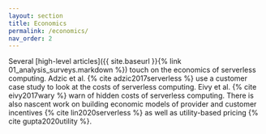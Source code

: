 ```yaml
---
layout: section
title: Economics
permalink: /economics/
nav_order: 2
---
```


Several [high-level articles]({{ site.baseurl }}{% link 01_analysis_surveys.markdown %}) touch on the economics of serverless computing.
Adzic et al. {% cite adzic2017serverless %} use a customer case study to look at the costs of serverless computing.
Eivy et al. {% cite eivy2017wary %} warn of hidden costs of serverless computing.
There is also nascent work on building economic models of provider and customer incentives {% cite lin2020serverless %} as well as utility-based pricing {% cite gupta2020utility %}.
